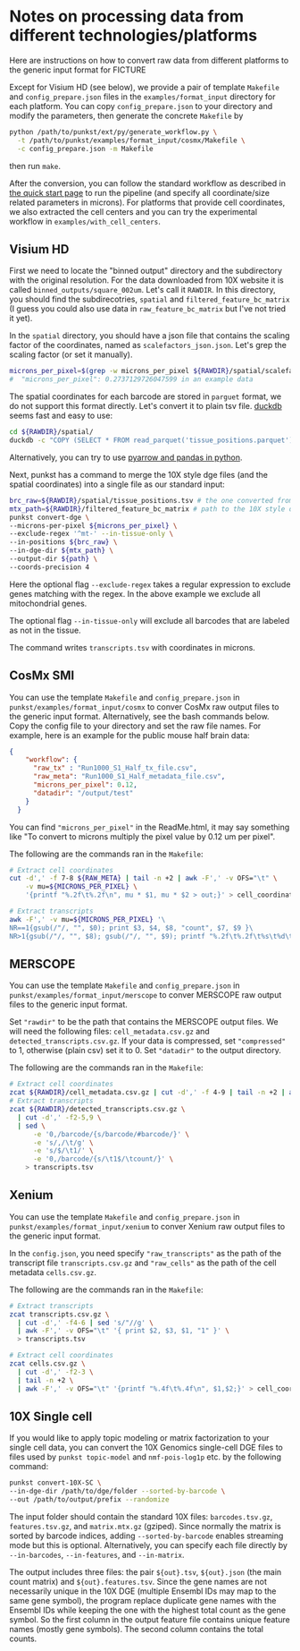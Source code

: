 # Notes on processing data from different technologies/platforms

Here are instructions on how to convert raw data from different platforms to the generic input format for FICTURE

Except for Visium HD (see below), we provide a pair of template `Makefile` and `config_prepare.json` files in the `examples/format_input` directory for each platform. You can copy `config_prepare.json` to your directory and modify the parameters, then generate the concrete `Makefile` by
```bash
python /path/to/punkst/ext/py/generate_workflow.py \
  -t /path/to/punkst/examples/format_input/cosmx/Makefile \
  -c config_prepare.json -m Makefile
```
then run `make`.

After the conversion, you can follow the standard workflow as described in [the quick start page](../workflows/index.md) to run the pipeline (and specify all coordinate/size related parameters in microns). For platforms that provide cell coordinates, we also extracted the cell centers and you can try the experimental workflow in `examples/with_cell_centers`.

## Visium HD

First we need to locate the "binned output" directory and the subdirectory with the original resolution. For the data downloaded from 10X website it is called `binned_outputs/square_002um`. Let's call it `RAWDIR`. In this directory, you should find the subdirecotries, `spatial` and `filtered_feature_bc_matrix` (I guess you could also use data in `raw_feature_bc_matrix` but I've not tried it yet).

In the `spatial` directory, you should have a json file that contains the scaling factor of the coordinates, named as `scalefactors_json.json`.
Let's grep the scaling factor (or set it manually).
```bash
microns_per_pixel=$(grep -w microns_per_pixel ${RAWDIR}/spatial/scalefactors_json.json | perl -lane '$_ =~ m/.*"microns_per_pixel": ([0-9.]+)/; print $1' )
#  "microns_per_pixel": 0.2737129726047599 in an example data
```

The spatial coordinates for each barcode are stored in `parguet` format, we do not support this format directly. Let's convert it to plain tsv file. [duckdb](https://duckdb.org/) seems fast and easy to use:

```bash
cd ${RAWDIR}/spatial/
duckdb -c "COPY (SELECT * FROM read_parquet('tissue_positions.parquet')) TO 'tissue_positions.tsv' (HEADER, DELIMITER '\t');"
```

Alternatively, you can try to use [pyarrow and pandas in python](https://pandas.pydata.org/docs/reference/api/pandas.read_parquet.html).


Next, punkst has a command to merge the 10X style dge files (and the spatial coordinates) into a single file as our standard input:

```bash
brc_raw=${RAWDIR}/spatial/tissue_positions.tsv # the one converted from parquet
mtx_path=${RAWDIR}/filtered_feature_bc_matrix # path to the 10X style dge files
punkst convert-dge \
--microns-per-pixel ${microns_per_pixel} \
--exclude-regex '^mt-' --in-tissue-only \
--in-positions ${brc_raw} \
--in-dge-dir ${mtx_path} \
--output-dir ${path} \
--coords-precision 4
```

Here the optional flag `--exclude-regex` takes a regular expression to exclude genes matching with the regex. In the above example we exclude all mitochondrial genes.

The optional flag `--in-tissue-only` will exclude all barcodes that are labeled as not in the tissue.

The command writes `transcripts.tsv` with coordinates in microns.

## CosMx SMI

You can use the template `Makefile` and `config_prepare.json` in `punkst/examples/format_input/cosmx` to conver CosMx raw output files to the generic input format. Alternatively, see the bash commands below.
Copy the config file to your directory and set the raw file names. For example, here is an example for the public mouse half brain data:

```json
{
    "workflow": {
      "raw_tx" : "Run1000_S1_Half_tx_file.csv",
      "raw_meta": "Run1000_S1_Half_metadata_file.csv",
      "microns_per_pixel": 0.12,
      "datadir": "/output/test"
    }
  }
```

You can find `"microns_per_pixel"` in the ReadMe.html, it may say something like "To convert to microns multiply the pixel value by 0.12 um per pixel".

The following are the commands ran in the `Makefile`:

```bash
# Extract cell coordinates
cut -d',' -f 7-8 ${RAW_META} | tail -n +2 | awk -F',' -v OFS="\t" \
    -v mu=${MICRONS_PER_PIXEL} \
    '{printf "%.2f\t%.2f\n", mu * $1, mu * $2 > out;}' > cell_coordinates.tsv

# Extract transcripts
awk -F',' -v mu=${MICRONS_PER_PIXEL} '\
NR==1{gsub(/"/, "", $0); print $3, $4, $8, "count", $7, $9 }\
NR>1{gsub(/"/, "", $8); gsub(/"/, "", $9); printf "%.2f\t%.2f\t%s\t%d\t%d\t%s\n", mu*$3, mu*$4, $8, 1, $7, $9 } ' ${RAW_TX} > transcripts.tsv
```

## MERSCOPE

You can use the template `Makefile` and `config_prepare.json` in `punkst/examples/format_input/merscope` to conver MERSCOPE raw output files to the generic input format.

Set `"rawdir"` to be the path that contains the MERSCOPE output files. We will need the following files: `cell_metadata.csv.gz` and `detected_transcripts.csv.gz`. If your data is compressed, set `"compressed"` to 1, otherwise (plain csv) set it to 0.
Set `"datadir"` to the output directory.

The following are the commands ran in the `Makefile`:

```bash
# Extract cell coordinates
zcat ${RAWDIR}/cell_metadata.csv.gz | cut -d',' -f 4-9 | tail -n +2 | awk -F',' -v OFS="\t" '{ print $1, $2; }' > cell_coordinates.tsv
# Extract transcripts
zcat ${RAWDIR}/detected_transcripts.csv.gz \
  | cut -d',' -f2-5,9 \
  | sed \
      -e '0,/barcode/{s/barcode/#barcode/}' \
      -e 's/,/\t/g' \
      -e 's/$/\t1/' \
      -e '0,/barcode/{s/\t1$/\tcount/}' \
    > transcripts.tsv
```

## Xenium

You can use the template `Makefile` and `config_prepare.json` in `punkst/examples/format_input/xenium` to conver Xenium raw output files to the generic input format.

In the `config.json`, you need specify `"raw_transcripts"` as the path of the transcript file `transcripts.csv.gz` and `"raw_cells"` as the path of the cell metadata `cells.csv.gz`.

The following are the commands ran in the `Makefile`:

```bash
# Extract transcripts
zcat transcripts.csv.gz \
  | cut -d',' -f4-6 | sed 's/"//g' \
  | awk -F',' -v OFS="\t" '{ print $2, $3, $1, "1" }' \
  > transcripts.tsv

# Extract cell coordinates
zcat cells.csv.gz \
  | cut -d',' -f2-3 \
  | tail -n +2 \
  | awk -F',' -v OFS="\t" '{printf "%.4f\t%.4f\n", $1,$2;}' > cell_coordinates.tsv
```

## 10X Single cell

If you would like to apply topic modeling or matrix factorization to your single cell data, you can convert the 10X Genomics single-cell DGE files to files used by `punkst topic-model` and `nmf-pois-log1p` etc. by the following command:

```bash
punkst convert-10X-SC \
--in-dge-dir /path/to/dge/folder --sorted-by-barcode \
--out /path/to/output/prefix --randomize
```
The input folder should contain the standard 10X files: `barcodes.tsv.gz`, `features.tsv.gz`, and `matrix.mtx.gz` (gziped). Since normally the matrix is sorted by barcode indices, adding `--sorted-by-barcode` enables streaming mode but this is optional. Alternatively, you can specify each file directly by `--in-barcodes`, `--in-features`, and `--in-matrix`.

The output includes three files: the pair `${out}.tsv`, `${out}.json` (the main count matrix) and `${out}.features.tsv`. Since the gene names are not necessarily unique in the 10X DGE (multiple Ensembl IDs may map to the same gene symbol), the program replace duplicate gene names with the Ensembl IDs while keeping the one with the highest total count as the gene symbol. So the first column in the output feature file contains unique feature names (mostly gene symbols). The second column contains the total counts.
